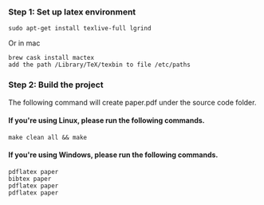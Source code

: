 ### Step 1: Set up latex environment
```
sudo apt-get install texlive-full lgrind
```
Or in mac
```
brew cask install mactex
add the path /Library/TeX/texbin to file /etc/paths
```

### Step 2: Build the project
The following command will create paper.pdf under the source code folder.

#### If you're using Linux, please run the following commands.
```
make clean all && make
```

#### If you're using Windows, please run the following commands.
```
pdflatex paper
bibtex paper
pdflatex paper
pdflatex paper
```
